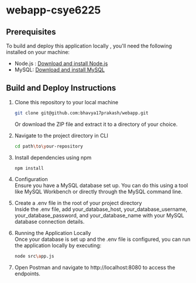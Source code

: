 # webapp-csye6225

## Prerequisites
To build and deploy this application locally , you'll need the following installed on your machine:
- Node.js : [Download and install Node.js](https://nodejs.org/)
- MySQL: [Download and install MySQL](https://dev.mysql.com/downloads/)

## Build and Deploy Instructions
1. Clone this repository to your local machine<br>
   
   ```sh
   git clone git@github.com:bhavya17prakash/webapp.git
   ```
   Or download the ZIP file and extract it to a directory of your choice.

2. Navigate to the project directory in CLI<br>
   
   ```sh
   cd path\to\your-repository
   ```
3. Install dependencies using npm<br>
   
   ```sh
   npm install
   ```
4. Configuration <br>
Ensure you have a MySQL database set up. You can do this using a tool like MySQL Workbench or directly through the MySQL command line.

5. Create a .env file in the root of your project directory <br>
Inside the .env file, add your_database_host, your_database_username, your_database_password, and your_database_name with your MySQL database connection details.

6. Running the Application Locally <br>
Once your database is set up and the .env file is configured, you can run the application locally by executing:

   ```sh
   node src\app.js
   ```
7. Open Postman and navigate to http://localhost:8080 to access the endpoints.
   
